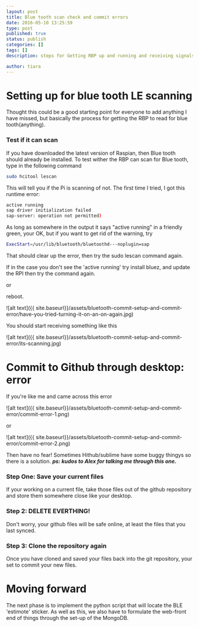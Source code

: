```yaml
---
layout: post
title: Blue tooth scan check and commit errors
date: 2016-05-10 13:25:59
type: post
published: true
status: publish
categories: []
tags: []
description: steps for Getting RBP up and running and receiving signals from the 'Estimote' sticker

author: tiara
---
```


# Setting up for blue tooth LE scanning

Thought this could be a good starting point for everyone to add anything I have missed, but basically the process for getting the RBP to read for blue tooth(anything).

### Test if it can scan 

If you have downloaded the latest version of Raspian, then Blue tooth should already be installed. To test wither the RBP can scan for Blue tooth, type in the following command 

~~~ bash
sudo hcitool lescan
~~~

This will tell you if the Pi is scanning of not. The first time I tried, I got this runtime error: 

~~~ bash
active running
sap driver initialization failed 
sap-server: operation not permitted)
~~~

As long as somewhere in the output it says "active running" in a friendly green, your OK, but if you want to get rid of the warning, try

~~~ bash
ExecStart=/usr/lib/bluetooth/bluetoothd---noplugin=sap
~~~

That should clear up the error, then try the sudo lescan command again. 

If in the case you don't see the 'active running' try  install bluez, and update the RPI then try the command again. 

or 

reboot. 

![alt text]({{ site.baseurl}}/assets/bluetooth-commit-setup-and-commit-error/have-you-tried-turning-it-on-an-on-again.jpg)

You should start receiving something like this

![alt text]({{ site.baseurl}}/assets/bluetooth-commit-setup-and-commit-error/its-scanning.jpg)

# Commit to Github through desktop: error

If you're like me and came across this error

![alt text]({{ site.baseurl}}/assets/bluetooth-commit-setup-and-commit-error/commit-error-1.png)

or 

![alt text]({{ site.baseurl}}/assets/bluetooth-commit-setup-and-commit-error/commit-error-2.png)

Then have no fear! Sometimes Hithub/sublime have some buggy thingys so there is a solution. ***ps: kudos to Alex for talking me through this one.***

### Step One: Save your current files 

If your working on a current file, take those files out of the github repository and store them somewhere close like your desktop.

### Step 2: DELETE EVERTHING!

Don't worry, your github files will be safe online, at least the files that you last synced. 

### Step 3: Clone the repository again

Once you have cloned and saved your files back into the git repository, your set to commit your new files. 

# Moving forward

The next phase is to implement the python script that will locate the BLE 'estimote' sticker. As well as this, we also have to formulate the web-front end of things through the set-up of the MongoDB. 



